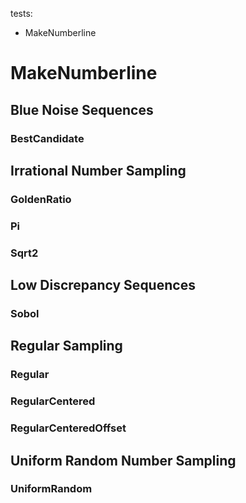 tests:
* MakeNumberline
# MakeNumberline
## Blue Noise Sequences
### BestCandidate
## Irrational Number Sampling
### GoldenRatio
### Pi
### Sqrt2
## Low Discrepancy Sequences
### Sobol
## Regular Sampling
### Regular
### RegularCentered
### RegularCenteredOffset
## Uniform Random Number Sampling
### UniformRandom
